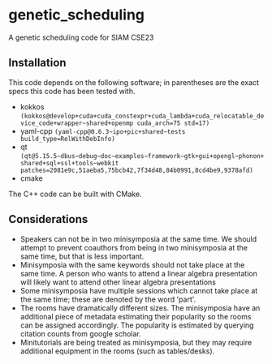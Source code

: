# genetic_scheduling
A genetic scheduling code for SIAM CSE23

## Installation
This code depends on the following software; in parentheses are the exact specs this code has been tested with.
* kokkos `(kokkos@develop+cuda+cuda_constexpr+cuda_lambda+cuda_relocatable_device_code+wrapper~shared+openmp cuda_arch=75 std=17)`
* yaml-cpp `(yaml-cpp@0.6.3~ipo+pic+shared~tests build_type=RelWithDebInfo)`
* qt `(qt@5.15.5~dbus~debug~doc~examples~framework~gtk+gui+opengl~phonon+shared+sql+ssl+tools~webkit patches=2081e9c,51aeba5,75bcb42,7f34d48,84b0991,8cd4be9,9378afd)`
* cmake

The C++ code can be built with CMake.

## Considerations
* Speakers can not be in two minisymposia at the same time. We should attempt to prevent coauthors from being in two minisymposia at the same time, but that is less important.
* Minisymposia with the same keywords should not take place at the same time. A person who wants to attend a linear algebra presentation will likely want to attend other linear algebra presentations
* Some minisymposia have multiple sessions which cannot take place at the same time; these are denoted by the word 'part'.
* The rooms have dramatically different sizes. The minisymposia have an additional piece of metadata estimating their popularity so the rooms can be assigned accordingly. The popularity is estimated by querying citation counts from google scholar.
* Minitutorials are being treated as minisymposia, but they may require additional equipment in the rooms (such as tables/desks). 
